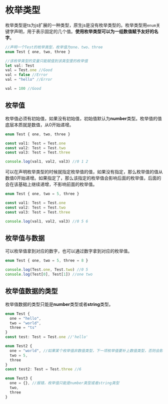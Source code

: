# 枚举类型

枚举类型是ts为js扩展的一种类型，原生js是没有枚举类型的。枚举类型用`enum`关键字声明，用于表示固定的几个值。**使用枚举类型可以为一组数值赋予友好的名字**。
```ts
//声明一个Test的枚举类型，枚举值为one、two、three
enum Test { one, two, three }

//该枚举类型的变量只能赋值到该类型里的枚举值
let val: Test
val = Test.one //Good
val = false //Error
val = "hello" //Error

val = 100 //Good
```

## 枚举值
枚举值必须有初始值，如果没有初始值，初始值默认为**number**类型。枚举值的值底层本质就是数值，从0开始递增。
```ts
enum Test { one, two, three }

const val1: Test = Test.one
const val2: Test = Test.two
const val3: Test = Test.three

console.log(val1, val2, val3) //0 1 2
```
可以在声明枚举类型的时候就指定枚举值的值，如果没有指定，那么枚举值的值从数值0开始递增。如果指定了，那么该指定的枚举值会影响后面的枚举值，后面的会在该基础上继续递增，不影响前面的枚举值。
```ts
enum Test { one, two = 5, three }

const val1: Test = Test.one
const val2: Test = Test.two
const val3: Test = Test.three

console.log(val1, val2, val3) //0 5 6
```

## 枚举值与数据
可以枚举值拿到对应的数字，也可以通过数字拿到对应的枚举值。
```ts
enum Test { one, two = 5, three = 8 }

console.log(Test.one, Test.two) //0 5
console.log(Test[0], Test[1]) //one two
```

## 枚举值数据的类型
枚举值数据的类型只能是**number**类型或者**string**类型。
```ts
enum Test {
  one = "hello",
  two = "world",
  three = "ts"
}
const test: Test = Test.one //'hello'

enum Test2 {
  one = "world", //如果某个枚举值非数值类型，下一项枚举值要补上数值类型，否则会影响后面递增
  two = 5,
  three
}
const test2: Test = Test.three //6

enum Test3 {
  one = {}, //报错，枚举值只能是number类型或者string类型
  two,
  three
}
```